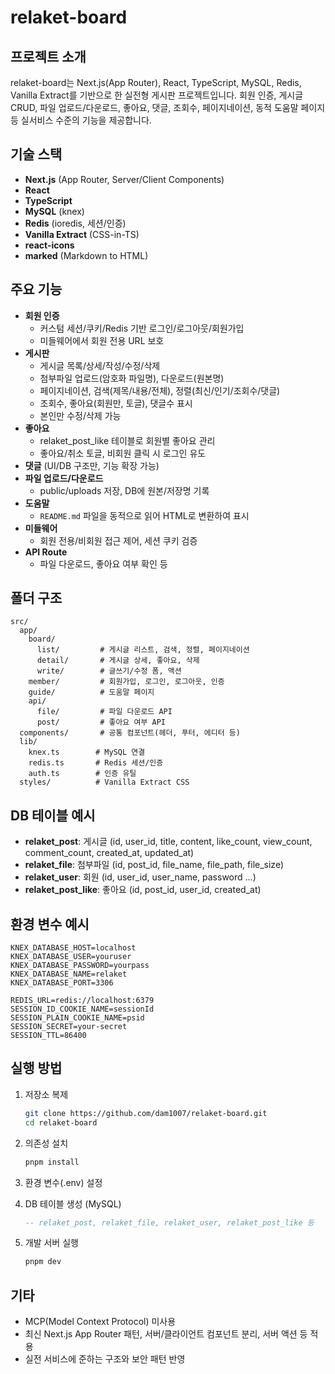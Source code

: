 # relaket-board

## 프로젝트 소개

relaket-board는 Next.js(App Router), React, TypeScript, MySQL, Redis, Vanilla Extract를 기반으로 한 실전형 게시판 프로젝트입니다.
회원 인증, 게시글 CRUD, 파일 업로드/다운로드, 좋아요, 댓글, 조회수, 페이지네이션, 동적 도움말 페이지 등 실서비스 수준의 기능을 제공합니다.

## 기술 스택

- **Next.js** (App Router, Server/Client Components)
- **React**
- **TypeScript**
- **MySQL** (knex)
- **Redis** (ioredis, 세션/인증)
- **Vanilla Extract** (CSS-in-TS)
- **react-icons**
- **marked** (Markdown to HTML)

## 주요 기능

- **회원 인증**
  - 커스텀 세션/쿠키/Redis 기반 로그인/로그아웃/회원가입
  - 미들웨어에서 회원 전용 URL 보호
- **게시판**
  - 게시글 목록/상세/작성/수정/삭제
  - 첨부파일 업로드(암호화 파일명), 다운로드(원본명)
  - 페이지네이션, 검색(제목/내용/전체), 정렬(최신/인기/조회수/댓글)
  - 조회수, 좋아요(회원만, 토글), 댓글수 표시
  - 본인만 수정/삭제 가능
- **좋아요**
  - relaket_post_like 테이블로 회원별 좋아요 관리
  - 좋아요/취소 토글, 비회원 클릭 시 로그인 유도
- **댓글** (UI/DB 구조만, 기능 확장 가능)
- **파일 업로드/다운로드**
  - public/uploads 저장, DB에 원본/저장명 기록
- **도움말**
  - `README.md` 파일을 동적으로 읽어 HTML로 변환하여 표시
- **미들웨어**
  - 회원 전용/비회원 접근 제어, 세션 쿠키 검증
- **API Route**
  - 파일 다운로드, 좋아요 여부 확인 등

## 폴더 구조

```
src/
  app/
    board/
      list/         # 게시글 리스트, 검색, 정렬, 페이지네이션
      detail/       # 게시글 상세, 좋아요, 삭제
      write/        # 글쓰기/수정 폼, 액션
    member/         # 회원가입, 로그인, 로그아웃, 인증
    guide/          # 도움말 페이지
    api/
      file/         # 파일 다운로드 API
      post/         # 좋아요 여부 API
  components/       # 공통 컴포넌트(헤더, 푸터, 에디터 등)
  lib/
    knex.ts        # MySQL 연결
    redis.ts       # Redis 세션/인증
    auth.ts        # 인증 유틸
  styles/          # Vanilla Extract CSS
```

## DB 테이블 예시

- **relaket_post**: 게시글 (id, user_id, title, content, like_count, view_count, comment_count, created_at, updated_at)
- **relaket_file**: 첨부파일 (id, post_id, file_name, file_path, file_size)
- **relaket_user**: 회원 (id, user_id, user_name, password ...)
- **relaket_post_like**: 좋아요 (id, post_id, user_id, created_at)

## 환경 변수 예시

```
KNEX_DATABASE_HOST=localhost
KNEX_DATABASE_USER=youruser
KNEX_DATABASE_PASSWORD=yourpass
KNEX_DATABASE_NAME=relaket
KNEX_DATABASE_PORT=3306

REDIS_URL=redis://localhost:6379
SESSION_ID_COOKIE_NAME=sessionId
SESSION_PLAIN_COOKIE_NAME=psid
SESSION_SECRET=your-secret
SESSION_TTL=86400
```

## 실행 방법

1. 저장소 복제
   ```bash
   git clone https://github.com/dam1007/relaket-board.git
   cd relaket-board
   ```

2. 의존성 설치
   ```bash
   pnpm install
   ```

3. 환경 변수(.env) 설정

4. DB 테이블 생성 (MySQL)
   ```sql
   -- relaket_post, relaket_file, relaket_user, relaket_post_like 등
   ```

5. 개발 서버 실행
   ```bash
   pnpm dev
   ```

## 기타

- MCP(Model Context Protocol) 미사용
- 최신 Next.js App Router 패턴, 서버/클라이언트 컴포넌트 분리, 서버 액션 등 적용
- 실전 서비스에 준하는 구조와 보안 패턴 반영
